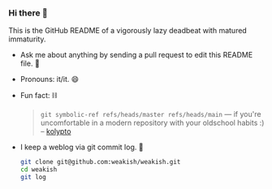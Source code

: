 ### Hi there 👋

This is the GitHub README of a vigorously lazy deadbeat with matured immaturity.

- Ask me about anything by sending a pull request to edit this README file. 💬

- Pronouns: it/it. 😄 

- Fun fact: ⛓️

    > `git symbolic-ref refs/heads/master refs/heads/main` — if you're uncomfortable in a modern repository with your oldschool habits :)
    > – [kolypto]

- I keep a weblog via git commit log. 📝

    ```sh
    git clone git@github.com:weakish/weakish.git
    cd weakish
    git log
    ```

[kolypto]: https://stackoverflow.com/questions/549920/is-it-possible-to-alias-a-branch-in-git#comment122569756_549949
